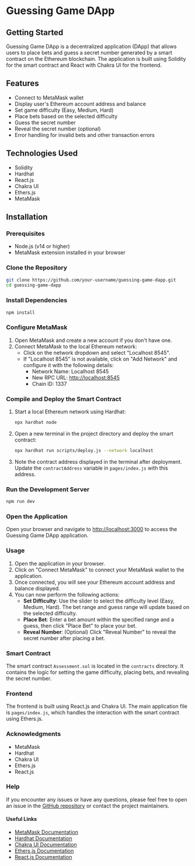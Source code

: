 # Guessing Game DApp

## Getting Started

Guessing Game DApp is a decentralized application (DApp) that allows users to place bets and guess a secret number generated by a smart contract on the Ethereum blockchain. The application is built using Solidity for the smart contract and React with Chakra UI for the frontend.

## Features

- Connect to MetaMask wallet
- Display user's Ethereum account address and balance
- Set game difficulty (Easy, Medium, Hard)
- Place bets based on the selected difficulty
- Guess the secret number
- Reveal the secret number (optional)
- Error handling for invalid bets and other transaction errors

## Technologies Used

- Solidity
- Hardhat
- React.js
- Chakra UI
- Ethers.js
- MetaMask

## Installation

### Prerequisites

- Node.js (v14 or higher)
- MetaMask extension installed in your browser

### Clone the Repository

```bash
git clone https://github.com/your-username/guessing-game-dapp.git
cd guessing-game-dapp
```

### Install Dependencies

```bash
npm install
```

### Configure MetaMask

1. Open MetaMask and create a new account if you don't have one.
2. Connect MetaMask to the local Ethereum network:
    - Click on the network dropdown and select "Localhost 8545".
    - If "Localhost 8545" is not available, click on "Add Network" and configure it with the following details:
        - Network Name: Localhost 8545
        - New RPC URL: [http://localhost:8545](http://localhost:8545)
        - Chain ID: 1337

### Compile and Deploy the Smart Contract

1. Start a local Ethereum network using Hardhat:

    ```bash
    npx hardhat node
    ```

2. Open a new terminal in the project directory and deploy the smart contract:

    ```bash
    npx hardhat run scripts/deploy.js --network localhost
    ```

3. Note the contract address displayed in the terminal after deployment. Update the `contractAddress` variable in `pages/index.js` with this address.

### Run the Development Server

```bash
npm run dev
```

### Open the Application

Open your browser and navigate to [http://localhost:3000](http://localhost:3000) to access the Guessing Game DApp application.

### Usage

1. Open the application in your browser.
2. Click on "Connect MetaMask" to connect your MetaMask wallet to the application.
3. Once connected, you will see your Ethereum account address and balance displayed.
4. You can now perform the following actions:
    - **Set Difficulty**: Use the slider to select the difficulty level (Easy, Medium, Hard). The bet range and guess range will update based on the selected difficulty.
    - **Place Bet**: Enter a bet amount within the specified range and a guess, then click "Place Bet" to place your bet.
    - **Reveal Number**: (Optional) Click "Reveal Number" to reveal the secret number after placing a bet.

### Smart Contract

The smart contract `Assessment.sol` is located in the `contracts` directory. It contains the logic for setting the game difficulty, placing bets, and revealing the secret number.

### Frontend

The frontend is built using React.js and Chakra UI. The main application file is `pages/index.js`, which handles the interaction with the smart contract using Ethers.js.

### Acknowledgments

- MetaMask
- Hardhat
- Chakra UI
- Ethers.js
- React.js

### Help

If you encounter any issues or have any questions, please feel free to open an issue in the [GitHub repository](https://github.com/your-username/guessing-game-dapp/issues) or contact the project maintainers.

#### Useful Links

- [MetaMask Documentation](https://docs.metamask.io/wallet/)
- [Hardhat Documentation](https://hardhat.org/docs)
- [Chakra UI Documentation](https://v2.chakra-ui.com/getting-started)
- [Ethers.js Documentation](https://docs.ethers.org/v5/)
- [React.js Documentation](https://reactjs.org/docs/getting-started.html)





